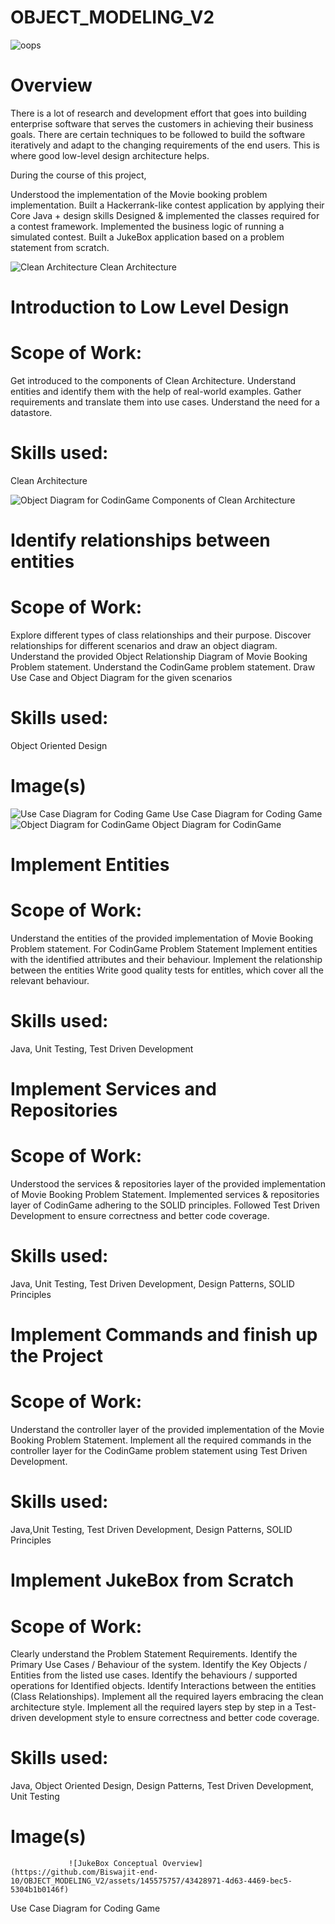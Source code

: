 # OBJECT_MODELING_V2
![oops](https://github.com/Biswajit-end-10/OBJECT_MODELING_V2/assets/145575757/5e221ae4-4486-44fe-8cfc-e358d4bd19bd)

# Overview
There is a lot of research and development effort that goes into building enterprise software that serves the customers in achieving their business goals. There are certain techniques to be followed to build the software iteratively and adapt to the changing requirements of the end users. This is where good low-level design architecture helps.

During the course of this project,

Understood the implementation of the Movie booking problem implementation.
Built a Hackerrank-like contest application by applying their Core Java + design skills
Designed & implemented the classes required for a contest framework.
Implemented the business logic of running a simulated contest.
Built a JukeBox application based on a problem statement from scratch.

![Clean Architecture](https://github.com/Biswajit-end-10/OBJECT_MODELING_V2/assets/145575757/01a43c47-2db2-476f-862b-5d8410355666)
                                                    Clean Architecture

# Introduction to Low Level Design
# Scope of Work:
Get introduced to the components of Clean Architecture.
Understand entities and identify them with the help of real-world examples.
Gather requirements and translate them into use cases.
Understand the need for a datastore.
# Skills used:
Clean Architecture

![Object Diagram for CodinGame](https://github.com/Biswajit-end-10/OBJECT_MODELING_V2/assets/145575757/72193152-51e0-41c8-a9a6-416b67d56109)
                                                           Components of Clean Architecture
# Identify relationships between entities
# Scope of Work:
Explore different types of class relationships and their purpose.
Discover relationships for different scenarios and draw an object diagram.
Understand the provided Object Relationship Diagram of Movie Booking Problem statement.
Understand the CodinGame problem statement. Draw Use Case and Object Diagram for the given scenarios
# Skills used:
Object Oriented Design
# Image(s)
![Use Case Diagram for Coding Game](https://github.com/Biswajit-end-10/OBJECT_MODELING_V2/assets/145575757/54dfa902-c042-4e78-a02c-60717c85960f)
                                                              Use Case Diagram for Coding Game
![Object Diagram for CodinGame](https://github.com/Biswajit-end-10/OBJECT_MODELING_V2/assets/145575757/42766d1e-d31e-4181-9093-b8f45a4b2b11)
                                                          Object Diagram for CodinGame
                     
# Implement Entities
# Scope of Work:
Understand the entities of the provided implementation of Movie Booking Problem statement.
For CodinGame Problem Statement
Implement entities with the identified attributes and their behaviour.
Implement the relationship between the entities
Write good quality tests for entitles, which cover all the relevant behaviour.
# Skills used:
Java, Unit Testing, Test Driven Development

# Implement Services and Repositories
# Scope of Work:
Understood the services & repositories layer of the provided implementation of Movie Booking Problem Statement.
Implemented services & repositories layer of CodinGame adhering to the SOLID principles.
Followed Test Driven Development to ensure correctness and better code coverage.
# Skills used:
Java, Unit Testing, Test Driven Development, Design Patterns, SOLID Principles

# Implement Commands and finish up the Project
# Scope of Work:
Understand the controller layer of the provided implementation of the Movie Booking Problem Statement.
Implement all the required commands in the controller layer for the CodinGame problem statement using Test Driven Development.
# Skills used:
Java,Unit Testing, Test Driven Development, Design Patterns, SOLID Principles

# Implement JukeBox from Scratch
# Scope of Work:
Clearly understand the Problem Statement Requirements.
Identify the Primary Use Cases / Behaviour of the system.
Identify the Key Objects / Entities from the listed use cases.
Identify the behaviours / supported operations for Identified objects.
Identify Interactions between the entities (Class Relationships).
Implement all the required layers embracing the clean architecture style.
Implement all the required layers step by step in a Test-driven development style to ensure correctness and better code coverage.
# Skills used:
Java, Object Oriented Design, Design Patterns, Test Driven Development, Unit Testing

# Image(s)
                 ![JukeBox Conceptual Overview](https://github.com/Biswajit-end-10/OBJECT_MODELING_V2/assets/145575757/43428971-4d63-4469-bec5-5304b1b0146f)
Use Case Diagram for Coding Game


